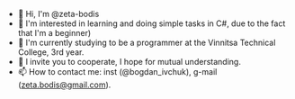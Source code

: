 - 👋 Hi, I'm @zeta-bodis
- 👀 I'm interested in learning and doing simple tasks in C#, due to the fact that I'm a beginner)
- 🌱 I'm currently studying to be a programmer at the Vinnitsa Technical College, 3rd year.
- 💞️ I invite you to cooperate, I hope for mutual understanding.
- 📫 How to contact me: inst (@bogdan_ivchuk), g-mail (zeta.bodis@gmail.com).

<!---
zeta-bodis/zeta-bodis is a ✨ special ✨ repository because its `README.md` (this file) appears on your GitHub profile.
You can click the Preview link to take a look at your changes.
--->
